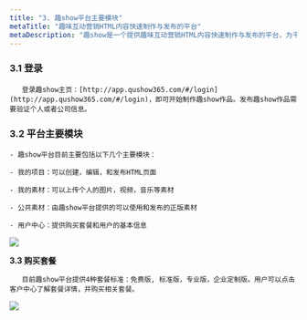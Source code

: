 ```yaml
---
title: "3. 趣show平台主要模块"
metaTitle: "趣味互动营销HTML内容快速制作与发布的平台"
metaDescription: "趣show是一个提供趣味互动营销HTML内容快速制作与发布的平台，为千万的品牌主，中小商家和自媒体提供全新的互动营销视频制作技术支持与营销生态整合。"
---
```

### **3.1 登录**

 

       登录趣show主页：[http://app.qushow365.com/#/login](http://app.qushow365.com/#/login)，即可开始制作趣show作品。发布趣show作品需要验证个人或者公司信息。

### **3.2 平台主要模块**

    - 趣show平台目前主要包括以下几个主要模块：

    - 我的项目：可以创建，编辑，和发布HTML页面

    - 我的素材：可以上传个人的图片，视频，音乐等素材

    - 公共素材：由趣show平台提供的可以使用和发布的正版素材

    - 用户中心：提供购买套餐和用户的基本信息

![](https://tcs-ga.teambition.net/storage/111pb22cc4ff89d2e862f5987554fc3a4257?Signature=eyJhbGciOiJIUzI1NiIsInR5cCI6IkpXVCJ9.eyJBcHBJRCI6IjU5Mzc3MGZmODM5NjMyMDAyZTAzNThmMSIsIl9hcHBJZCI6IjU5Mzc3MGZmODM5NjMyMDAyZTAzNThmMSIsIl9vcmdhbml6YXRpb25JZCI6IiIsImV4cCI6MTU3OTE2NzQ1OCwiaWF0IjoxNTc4NTYyNjU4LCJyZXNvdXJjZSI6Ii9zdG9yYWdlLzExMXBiMjJjYzRmZjg5ZDJlODYyZjU5ODc1NTRmYzNhNDI1NyJ9.CO-ClVJ_bhBhh3MA9LlnLuUsRcBRPROmn5Tn_sWX9mY&download=1578310109632-35f69848-35e9-4408-8000-9385007b05b6.png "")

 **3.3 购买套餐**

       目前趣show平台提供4种套餐标准：免费版, 标准版，专业版，企业定制版。用户可以点击客户中心了解套餐详情，并购买相关套餐。

![](https://tcs-ga.teambition.net/storage/111p0e678c1d86181289c4ec424ec5b0cc87?Signature=eyJhbGciOiJIUzI1NiIsInR5cCI6IkpXVCJ9.eyJBcHBJRCI6IjU5Mzc3MGZmODM5NjMyMDAyZTAzNThmMSIsIl9hcHBJZCI6IjU5Mzc3MGZmODM5NjMyMDAyZTAzNThmMSIsIl9vcmdhbml6YXRpb25JZCI6IiIsImV4cCI6MTU3OTE2NzQ1OCwiaWF0IjoxNTc4NTYyNjU4LCJyZXNvdXJjZSI6Ii9zdG9yYWdlLzExMXAwZTY3OGMxZDg2MTgxMjg5YzRlYzQyNGVjNWIwY2M4NyJ9.GQF7WLHLOtCCJe9VznDl5OllM7WPjvC3BQ7xm26GizM&download=1578310110046-06c539c1-c2ff-471d-8bce-b7310fd4479e.png "")

 